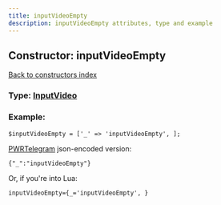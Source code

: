 ```yaml
---
title: inputVideoEmpty
description: inputVideoEmpty attributes, type and example
---
```

## Constructor: inputVideoEmpty  
[Back to constructors index](index.md)






### Type: [InputVideo](../types/InputVideo.md)


### Example:

```
$inputVideoEmpty = ['_' => 'inputVideoEmpty', ];
```  

[PWRTelegram](https://pwrtelegram.xyz) json-encoded version:

```
{"_":"inputVideoEmpty"}
```


Or, if you're into Lua:  


```
inputVideoEmpty={_='inputVideoEmpty', }

```


